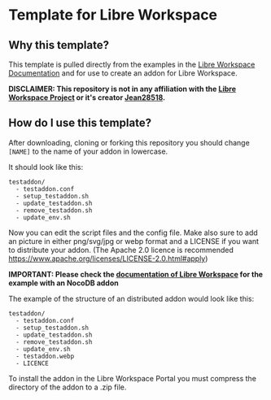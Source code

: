 # Template for Libre Workspace

## Why this template?

This template is pulled directly from the examples in the [Libre Workspace Documentation](https://docs.libre-workspace.org) and for use to create an addon for Libre Workspace.

**DISCLAIMER: This repository is not in any affiliation with the [Libre Workspace Project](https://github.com/Jean28518/libre-workspace) or it's creator [Jean28518](https://github.com/Jean28518).**

## How do I use this template?

After downloading, cloning or forking this repository you should change `[NAME]` to the name of your addon in lowercase.

It should look like this:

```
testaddon/
  - testaddon.conf
  - setup_testaddon.sh
  - update_testaddon.sh
  - remove_testaddon.sh
  - update_env.sh
```

Now you can edit the script files and the config file. Make also sure to add an picture in either png/svg/jpg or webp format and a LICENSE if you want to distribute your addon. (The Apache 2.0 licence is recommended <https://www.apache.org/licenses/LICENSE-2.0.html#apply>)

**IMPORTANT: Please check the [documentation of Libre Workspace](https://docs.libre-workspace.org) for the example with an NocoDB addon**

The example of the structure of an distributed addon would look like this:

```
testaddon/
  - testaddon.conf
  - setup_testaddon.sh
  - update_testaddon.sh
  - remove_testaddon.sh
  - update_env.sh
  - testaddon.webp
  - LICENCE
```

To install the addon in the Libre Workspace Portal you must compress the directory of the addon to a .zip file.
